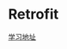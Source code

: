# Retrofit
[学习地址](https://blog.csdn.net/qq_45866344/article/details/119489468?spm=1001.2101.3001.6650.4&utm_medium=distribute.pc_relevant.none-task-blog-2%7Edefault%7ECTRLIST%7ERate-4-119489468-blog-115485408.235%5Ev27%5Epc_relevant_default&depth_1-utm_source=distribute.pc_relevant.none-task-blog-2%7Edefault%7ECTRLIST%7ERate-4-119489468-blog-115485408.235%5Ev27%5Epc_relevant_default&utm_relevant_index=9)